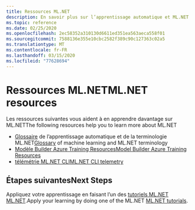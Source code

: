 ```yaml
---
title: Ressources ML.NET
description: En savoir plus sur l’apprentissage automatique et ML.NET
ms.topic: reference
ms.date: 02/25/2020
ms.openlocfilehash: 2ec58352a310130d6611ed351ea563aeca558f01
ms.sourcegitcommit: 7588136e355e10cbc2582f389c90c127363c02a5
ms.translationtype: MT
ms.contentlocale: fr-FR
ms.lasthandoff: 03/15/2020
ms.locfileid: "77628694"
---
```

# <a name="mlnet-resources"></a><span data-ttu-id="26f65-103">Ressources ML.NET</span><span class="sxs-lookup"><span data-stu-id="26f65-103">ML.NET resources</span></span>

<span data-ttu-id="26f65-104">Les ressources suivantes vous aident à en apprendre davantage sur ML.NET</span><span class="sxs-lookup"><span data-stu-id="26f65-104">The following resources help you to learn more about ML.NET</span></span>

- <span data-ttu-id="26f65-105">[Glossaire](glossary.md) de l’apprentissage automatique et de la terminologie ML.NET</span><span class="sxs-lookup"><span data-stu-id="26f65-105">[Glossary](glossary.md) of machine learning and ML.NET terminology</span></span>
- [<span data-ttu-id="26f65-106">Modèle Builder Azure Training Resources</span><span class="sxs-lookup"><span data-stu-id="26f65-106">Model Builder Azure Training Resources</span></span>](azure-training-concepts-model-builder.md)
- [<span data-ttu-id="26f65-107">télémétrie ML.NET CLI</span><span class="sxs-lookup"><span data-stu-id="26f65-107">ML.NET CLI telemetry</span></span>](ml-net-cli-telemetry.md)

## <a name="next-steps"></a><span data-ttu-id="26f65-108">Étapes suivantes</span><span class="sxs-lookup"><span data-stu-id="26f65-108">Next Steps</span></span>

<span data-ttu-id="26f65-109">Appliquez votre apprentissage en faisant l’un des [tutoriels ML.NET ML.NET](../tutorials/index.md).</span><span class="sxs-lookup"><span data-stu-id="26f65-109">Apply your learning by doing one of the ML.NET [ML.NET tutorials](../tutorials/index.md).</span></span>
